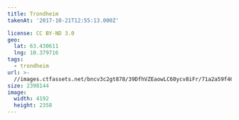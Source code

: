```yaml
---
title: Trondheim
takenAt: '2017-10-21T12:55:13.000Z'

license: CC BY-ND 3.0
geo:
  lat: 63.430611
  lng: 10.379716
tags:
  - trondheim
url: >-
  //images.ctfassets.net/bncv3c2gt878/39DfhVZEaowLC60ycv8iFr/71a2a59f463961cfcd68a5fd8ab60a66/trondheim_37602151940_o
size: 2398144
image:
  width: 4192
  height: 2358
---
```

